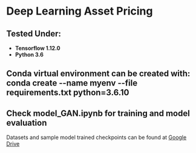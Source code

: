 # Deep Learning Asset Pricing

## Tested Under: 
* **Tensorflow 1.12.0**
* **Python 3.6**

## Conda virtual environment can be created with: conda create --name myenv --file requirements.txt python=3.6.10

## Check model_GAN.ipynb for training and model evaluation

Datasets and sample model trained checkpoints can be found at [Google Drive](https://drive.google.com/drive/folders/1TrYzMUA_xLID5-gXOy_as8sH2ahLwz-l?usp=sharing)
